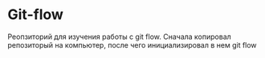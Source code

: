 # Git-flow
Реопзиторий для изучения работы с git flow.
Сначала копировал репозиторый на компьютер, после чего инициализировал в нем git flow
